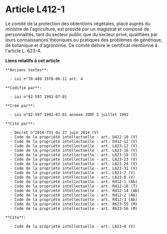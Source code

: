 # Article L412-1

Le comité de la protection des obtentions végétales, placé auprès du ministre de l'agriculture, est présidé par un magistrat
et composé de personnalités, tant du secteur public que du secteur privé, qualifiées par leurs connaissances théoriques ou
pratiques des problèmes de génétique, de botanique et d'agronomie. Ce comité délivre le certificat mentionné à l'article L.
623-4.

**Liens relatifs à cet article**

	**Anciens textes**:

	  - Loi n°70-489 1970-06-11 art. 4

	**Codifié par**:

	  - Loi n°92-597 1992-07-01

	**Créé par**:

	  - Loi n°92-597 1992-07-01 annexe JORF 3 juillet 1992

	**Cité par**:

	  - Décret n°2014-731 du 27 juin 2014 (V)
	  - Code de la propriété intellectuelle - art. D412-10 (V)
	  - Code de la propriété intellectuelle - art. D412-12 (V)
	  - Code de la propriété intellectuelle - art. L623-12 (V)
	  - Code de la propriété intellectuelle - art. L623-16 (V)
	  - Code de la propriété intellectuelle - art. L623-19 (V)
	  - Code de la propriété intellectuelle - art. L623-23 (V)
	  - Code de la propriété intellectuelle - art. L623-24 (V)
	  - Code de la propriété intellectuelle - art. L623-31 (V)
	  - Code de la propriété intellectuelle - art. L623-7 (V)
	  - Code de la propriété intellectuelle - art. L623-8 (V)
	  - Code de la propriété intellectuelle - art. R412-1 (Ab)
	  - Code de la propriété intellectuelle - art. R412-10 (T)
	  - Code de la propriété intellectuelle - art. R412-14 (Ab)
	  - Code de la propriété intellectuelle - art. R412-2 (Ab)
	  - Code de la propriété intellectuelle - art. R412-3 (Ab)
	  - Code de la propriété intellectuelle - art. R623-55 (M)
	  - Code de la propriété intellectuelle - art. R623-56 (M)

	**Cite**:

	  - Code de la propriété intellectuelle - art. L623-4 (V)
